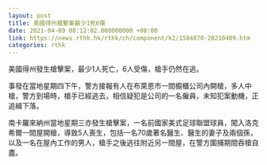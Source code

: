 ```yaml
---
layout: post
title: 美國得州槍擊案最少1死6傷
date: 2021-04-09 08:12:02.000000000 +08:00
link: https://news.rthk.hk/rthk/ch/component/k2/1584870-20210409.htm
categories: rthk
---
```


美國得州發生槍擊案，最少1人死亡，6人受傷，槍手仍然在逃。

事發在當地星期四下午，警方接報有人在布萊恩市一間櫥櫃公司內開槍，多人中槍，警方到場時，槍手已經逃去，相信疑犯是公司的一名僱員，未知犯案動機，正追緝下落。

南卡羅來納州當地星期三亦發生槍擊案，一名前國家美式足球聯盟球員，闖入洛克希爾一間屋開槍，導致5人喪生，包括一名70歲著名醫生、醫生的妻子及兩個孫，以及一名在屋內工作的男人，槍手之後逃往附近另一間屋，在警方圍捕期間吞槍自盡。
